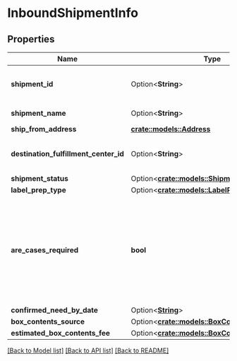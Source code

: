 # InboundShipmentInfo

## Properties

Name | Type | Description | Notes
------------ | ------------- | ------------- | -------------
**shipment_id** | Option<**String**> | The shipment identifier submitted in the request. | [optional]
**shipment_name** | Option<**String**> | The name for the inbound shipment. | [optional]
**ship_from_address** | [**crate::models::Address**](Address.md) |  | 
**destination_fulfillment_center_id** | Option<**String**> | An Amazon fulfillment center identifier created by Amazon. | [optional]
**shipment_status** | Option<[**crate::models::ShipmentStatus**](ShipmentStatus.md)> |  | [optional]
**label_prep_type** | Option<[**crate::models::LabelPrepType**](LabelPrepType.md)> |  | [optional]
**are_cases_required** | **bool** | Indicates whether or not an inbound shipment contains case-packed boxes. When AreCasesRequired = true for an inbound shipment, all items in the inbound shipment must be case packed. | 
**confirmed_need_by_date** | Option<[**String**](string.md)> |  | [optional]
**box_contents_source** | Option<[**crate::models::BoxContentsSource**](BoxContentsSource.md)> |  | [optional]
**estimated_box_contents_fee** | Option<[**crate::models::BoxContentsFeeDetails**](BoxContentsFeeDetails.md)> |  | [optional]

[[Back to Model list]](../README.md#documentation-for-models) [[Back to API list]](../README.md#documentation-for-api-endpoints) [[Back to README]](../README.md)


